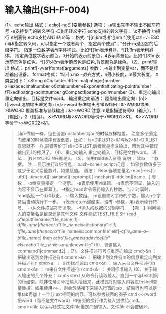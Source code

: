 # 输入输出(SH-F-004)
(1)、echo输出
格式：
echo[-neE][变量参数]
选项：
-n输出完毕不输出不回车符号
-e支持专门的转义字符
-E关闭转义字符
echo支持的转义字符：
\c不换行
\n换行
\t制表符
echo支持ANSI转义码：
格式:
^[[n;km或者^[[nm
^[使用ctrl+v+ESC
n与k指定转义码，可以指定一个或者两个，指定两个使用”；”分开
m是固定的后缀字符。
	指定一位数字表示字体样式。比如^[[1m表示粗体，^[[1;3m表示粗斜体。
	指定两位数字表示颜色，3开始的表示前景色，4表示背景色。比如^[[31m表示前景色是红色，^[[31;42m表示前景色是红色,背景颜色是绿色。
(2)、printf输出
格式：
printf[-vvar]format[arguments]
参数：
-v输出到变量var，而不是标准输出设备。
format格式：
%[-]n.mx
-对齐方式，n最小长度，m最大长度。
X类型如下：
sString
cCharacter
dDecimal(integer)number
xHexadecimalnumber
oOctalnumber
eExponentialfloating-pointnumber
fFixedfloating-pointnumber
gCompactfloating-pointnumber
(3)、重定向输出
重定向输出，目标是文件word。
输出重定向语法：
覆盖输出重定向		:		[n]>[|]word
追加输出重定向		:		[n]>>word
标准输出与错误输出	:		&>WORD或者>&WORD
覆盖标准与错误输出	:		&>>WORD
注意:
n是指描述符号0（输入），1（输出），2（错误）。
&>WORD与>&WORD等价于>WORD2>&1。
&>>WORD等价于>>WORD2>&1。
>|与>作用一样，但在设置noclobber为on的时候照样覆盖。
注意多个重定向使用的时候顺序也很重要，比如：
ls>DIRLIST2>&1与ls2>&1>DIRLIST意思就不一样,前者等价于ls&>DIRLIST,后者就是标注输出，因为其中错误输出到1的拷贝了。
(4)、重定向输入
重定向输入，目标是文件word。
语法：
[N]<WORD
N只能是0。
(5)、使用read输入变量
说明：
读取一个数据。
注：
显示执行详细信息：
bash–xshell_script
问题：
如果参数值多于或少于定义变量数时，如果赋值。
语法：
Read选项变量名
read[-ers][-ufd][-ttimeout][-aaname][-pprompt][-nnchars][-ddelim][name...]
参数：
-p给变量指定一个提示。
-e表示使用vi编辑。
-s表示不回显，输入的内容不显示在屏幕上。
-t指定read命令等待输入的秒数。当计时满时，read返回一个非0状态。
-a输入数组。
-n设置输入字符的个数，输入n个字符后自动执行下一步。
-r表示return键结束，没有-r参数，用\表示续行符号。
-u从文件描述符号读取。
-d输入的数据的分割字符。
【例：】判断输入的变量名是目录还是其他文件
文件测试TEST_FILE.SH
read–p“inputfilename:”file_name
if[-d$file_name]
then
	echo“$file_nameisadictionary”
elif[-f$file_name]
then
	echo“$file_nameisacommonfile”
elif[-c$file_name–o–b$file_name]
then
	echo“$file_nameisadevicefile”
else
	echo“$file_nameisanunknownfile”
(6)、管道输入
command1|command2|...
(7)、文件描述符号与重定向输出
cmd>&n		：	把输出送到文件描述符n
cmdm>&n	：	把输出到文件符m的信息重定向到文件描述符n
cmd>&-		：	关闭标准输出
cmd<&n		：	输入来自文件描述符n
cmdm<&n	：	m来自文件描述符n
cmd<&-		：	关闭标准输入
(8)、关于输入输出的几个补充：
cmd<<text
从命令行读取输入，直到一个与text相同的行结束。除非使用引号把输入括起来，此模式将对输入内容进行shell变量替换。如果使用<<-，则会忽略接下来输入行首的tab，结束行也可以是一堆tab再加上一个与text相同的内容，可以参考後面的例子
cmd<<<word
把word（而不是文件word）和後面的换行作为输入提供给cmd。
cmd<>file
以读写模式把文件file重定向到输入，文件file不会被破坏。
